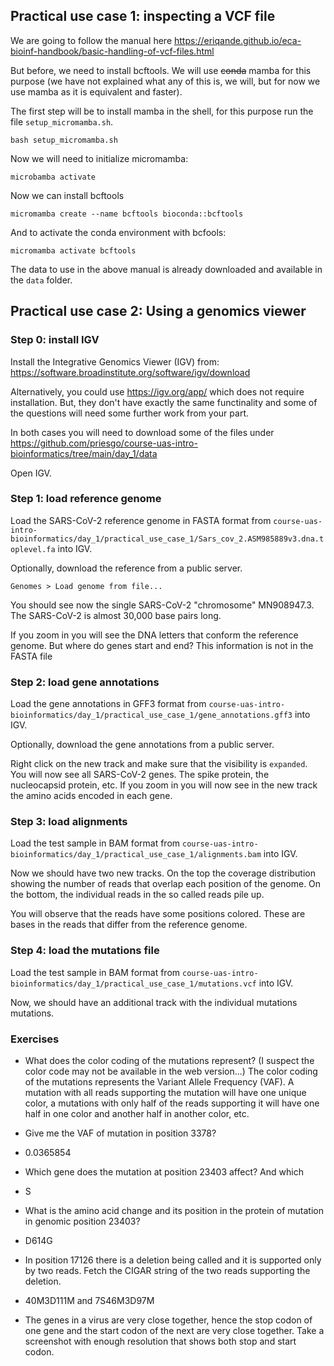 

## Practical use case 1: inspecting a VCF file

We are going to follow the manual here https://eriqande.github.io/eca-bioinf-handbook/basic-handling-of-vcf-files.html

But before, we need to install bcftools. We will use ~~conda~~ mamba for this purpose (we have not explained what any of this is, we will, but for now we use mamba as it is equivalent and faster).

The first step will be to install mamba in the shell, for this purpose run the file `setup_micromamba.sh`.

```
bash setup_micromamba.sh
```

Now we will need to initialize micromamba:
```
microbamba activate
``` 

Now we can install bcftools
```
micromamba create --name bcftools bioconda::bcftools
```

And to activate the conda environment with bcfools:

```
micromamba activate bcftools
```

The data to use in the above manual is already downloaded and available in the `data` folder.


## Practical use case 2: Using a genomics viewer


### Step 0: install IGV

Install the Integrative Genomics Viewer (IGV) from:
https://software.broadinstitute.org/software/igv/download

Alternatively, you could use https://igv.org/app/ which does not require installation. But, they don't have exactly the same functinality and some of the questions will need some further work from your part.

In both cases you will need to download some of the files under https://github.com/priesgo/course-uas-intro-bioinformatics/tree/main/day_1/data

Open IGV.

### Step 1: load reference genome

Load the SARS-CoV-2 reference genome in FASTA format from `course-uas-intro-bioinformatics/day_1/practical_use_case_1/Sars_cov_2.ASM985889v3.dna.toplevel.fa` into IGV.

Optionally, download the reference from a public server.

`Genomes > Load genome from file... `

You should see now the single SARS-CoV-2 "chromosome" MN908947.3. The SARS-CoV-2 is almost 30,000 base pairs long. 

If you zoom in you will see the DNA letters that conform the reference genome. But where do genes start and end? This information is not in the FASTA file

### Step 2: load gene annotations

Load the gene annotations in GFF3 format from `course-uas-intro-bioinformatics/day_1/practical_use_case_1/gene_annotations.gff3` into IGV.

Optionally, download the gene annotations from a public server.

Right click on the new track and make sure that the visibility is `expanded`. You will now see all SARS-CoV-2 genes. The spike protein, the nucleocapsid protein, etc. If you zoom in you will now see in the new track the amino acids encoded in each gene.

### Step 3: load alignments

Load the test sample in BAM format from `course-uas-intro-bioinformatics/day_1/practical_use_case_1/alignments.bam` into IGV.

Now we should have two new tracks. On the top the coverage distribution showing the number of reads that overlap each position of the genome. On the bottom, the individual reads in the so called reads pile up.

You will observe that the reads have some positions colored. These are bases in the reads that differ from the reference genome. 

### Step 4: load the mutations file

Load the test sample in BAM format from `course-uas-intro-bioinformatics/day_1/practical_use_case_1/mutations.vcf` into IGV.

Now, we should have an additional track with the individual mutations mutations.


### Exercises

- What does the color coding of the mutations represent? (I suspect the color code may not be available in the web version...)
The color coding of the mutations represents the Variant Allele Frequency (VAF). A mutation with all reads supporting the mutation will have one unique color, a mutations with only half of the reads supporting it will have one half in one color and another half in another color, etc.

- Give me the VAF of mutation in position 3378?
- 0.0365854

- Which gene does the mutation at position 23403 affect? And which
- S

- What is the amino acid change and its position in the protein of mutation in genomic position 23403?
- D614G

- In position 17126 there is a deletion being called and it is supported only by two reads. Fetch the CIGAR string of the two reads supporting the deletion.
- 40M3D111M and 7S46M3D97M

- The genes in a virus are very close together, hence the stop codon of one gene and the start codon of the next are very close together. Take a screenshot with enough resolution that shows both stop and start codon.

